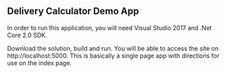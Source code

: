 ## Delivery Calculator Demo App

In order to run this application, you will need Visual Studio 2017 and .Net Core 2.0 SDK.

Download the solution, build and run.  You will be able to access the site on http://localhost:5000.  This is basically a single page app with directions for use on the index page.
